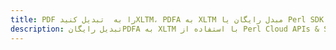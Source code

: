 ---title: PDF را به  تبدیل کنیدXLTM، PDFA به XLTM مبدل رایگان یا Perl SDKdescription: تبدیل رایگانPDFA به XLTM با استفاده از Perl Cloud APIs & SDK همچنین اسناد PDF را در Cloud ایجاد، ویرایش و رندر کنید.---